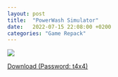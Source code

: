 ```yaml
---
layout: post
title:  "PowerWash Simulator"
date:   2022-07-15 22:08:00 +0200
categories: "Game Repack"
---
```

<img src="https://i6.imageban.ru/out/2022/07/16/dfcaa5bd2896eedb51185aece8c89c7f.webp"/> <br>

<a href="https://0a0bin.klowdee.host/?7385b7e852c42218#5vjmRxCdEgLQsap64cYRHbfmVtwis5Qttkh4ZPeDYBE8">Download (Password: t4x4)</a> <br>
